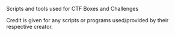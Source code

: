 Scripts and tools used for CTF Boxes and Challenges

Credit is given for any scripts or programs used/provided by their respective creator.

